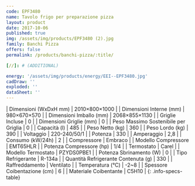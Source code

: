 ```yaml
---
code: EPF3480
name: Tavolo frigo per preparazione pizza
layout: product
date: 2017-10-06
published: true
img: /assets/img/products/EPF3480 (2).jpg
family: Banchi Pizza
offers: false
permalink: /products/banchi-pizza/:title/

[//]: # (ADDITIONAL)

energy: '/assets/img/products/energy/EEI--EPF3480.jpg'
cadDraw: ''
exploded: ''
dataSheet: ''
---
```



| Dimensioni (WxDxH mm) | 2010×800×1000 |
| Dimensioni Interne (mm) | 980×670×570 |
| Dimensioni Imballo (mm) | 2068×855×1130 |
| Griglie Incluse | 0 |
| Dimensioni Griglie (mm) | 0 |
| Peso Massimo Sostenibile per Griglia | 0 |
| Capacità (l) | 485 |
| Peso Netto (kg) | 360 |
| Peso Lordo (kg) | 390 |
| Voltaggio | 220-240/50/1 |
| Potenza | 330 |
| Amperaggio | 2,8 |
| Consumo (kW/24h) | 2 |
| Compressore | Embraco |
| Modello Compressore | EMT65HLR |
| Potenza Compressore (hp) | 1/4 |
| Termostato | Carel |
| Modello Termostato | PZYDS0PBE1 |
| Potenza Sbrinamento (W) | 0 |
| Tipo Refrigerante | R-134a |
| Quantità Refrigerante Contenuta (g) | 330 |
| Raffreddamento | Ventilato |
| Temperatura (°C) | -2~8 |
| Spessore Coibentazione (cm) | 6 |
| Materiale Coibentante | C5H10 |
{: .info-specs-table}
